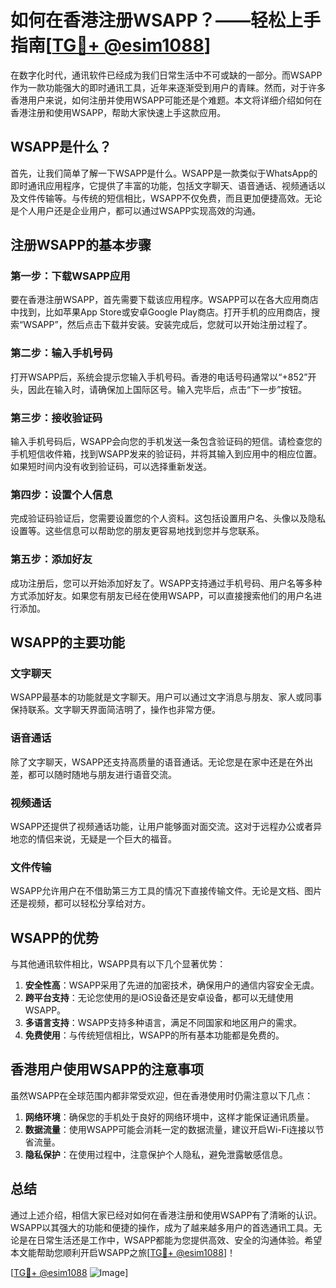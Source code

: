 # 如何在香港注册WSAPP？——轻松上手指南[[TG💪+ @esim1088](https://t.me/s/esim1088)]

在数字化时代，通讯软件已经成为我们日常生活中不可或缺的一部分。而WSAPP作为一款功能强大的即时通讯工具，近年来逐渐受到用户的青睐。然而，对于许多香港用户来说，如何注册并使用WSAPP可能还是个难题。本文将详细介绍如何在香港注册和使用WSAPP，帮助大家快速上手这款应用。

## WSAPP是什么？

首先，让我们简单了解一下WSAPP是什么。WSAPP是一款类似于WhatsApp的即时通讯应用程序，它提供了丰富的功能，包括文字聊天、语音通话、视频通话以及文件传输等。与传统的短信相比，WSAPP不仅免费，而且更加便捷高效。无论是个人用户还是企业用户，都可以通过WSAPP实现高效的沟通。

## 注册WSAPP的基本步骤

### 第一步：下载WSAPP应用

要在香港注册WSAPP，首先需要下载该应用程序。WSAPP可以在各大应用商店中找到，比如苹果App Store或安卓Google Play商店。打开手机的应用商店，搜索“WSAPP”，然后点击下载并安装。安装完成后，您就可以开始注册过程了。

### 第二步：输入手机号码

打开WSAPP后，系统会提示您输入手机号码。香港的电话号码通常以“+852”开头，因此在输入时，请确保加上国际区号。输入完毕后，点击“下一步”按钮。

### 第三步：接收验证码

输入手机号码后，WSAPP会向您的手机发送一条包含验证码的短信。请检查您的手机短信收件箱，找到WSAPP发来的验证码，并将其输入到应用中的相应位置。如果短时间内没有收到验证码，可以选择重新发送。

### 第四步：设置个人信息

完成验证码验证后，您需要设置您的个人资料。这包括设置用户名、头像以及隐私设置等。这些信息可以帮助您的朋友更容易地找到您并与您联系。

### 第五步：添加好友

成功注册后，您可以开始添加好友了。WSAPP支持通过手机号码、用户名等多种方式添加好友。如果您有朋友已经在使用WSAPP，可以直接搜索他们的用户名进行添加。

## WSAPP的主要功能

### 文字聊天

WSAPP最基本的功能就是文字聊天。用户可以通过文字消息与朋友、家人或同事保持联系。文字聊天界面简洁明了，操作也非常方便。

### 语音通话

除了文字聊天，WSAPP还支持高质量的语音通话。无论您是在家中还是在外出差，都可以随时随地与朋友进行语音交流。

### 视频通话

WSAPP还提供了视频通话功能，让用户能够面对面交流。这对于远程办公或者异地恋的情侣来说，无疑是一个巨大的福音。

### 文件传输

WSAPP允许用户在不借助第三方工具的情况下直接传输文件。无论是文档、图片还是视频，都可以轻松分享给对方。

## WSAPP的优势

与其他通讯软件相比，WSAPP具有以下几个显著优势：

1. **安全性高**：WSAPP采用了先进的加密技术，确保用户的通信内容安全无虞。
2. **跨平台支持**：无论您使用的是iOS设备还是安卓设备，都可以无缝使用WSAPP。
3. **多语言支持**：WSAPP支持多种语言，满足不同国家和地区用户的需求。
4. **免费使用**：与传统短信相比，WSAPP的所有基本功能都是免费的。

## 香港用户使用WSAPP的注意事项

虽然WSAPP在全球范围内都非常受欢迎，但在香港使用时仍需注意以下几点：

1. **网络环境**：确保您的手机处于良好的网络环境中，这样才能保证通讯质量。
2. **数据流量**：使用WSAPP可能会消耗一定的数据流量，建议开启Wi-Fi连接以节省流量。
3. **隐私保护**：在使用过程中，注意保护个人隐私，避免泄露敏感信息。

## 总结

通过上述介绍，相信大家已经对如何在香港注册和使用WSAPP有了清晰的认识。WSAPP以其强大的功能和便捷的操作，成为了越来越多用户的首选通讯工具。无论是在日常生活还是工作中，WSAPP都能为您提供高效、安全的沟通体验。希望本文能帮助您顺利开启WSAPP之旅[[TG💪+ @esim1088](https://t.me/s/esim1088)]！

[[TG💪+ @esim1088](https://t.me/s/esim1088) ![Image](https://i.postimg.cc/4NQfJmqS/Snipaste-2025-05-13-00-14-12.png)]